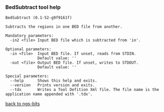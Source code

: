 ### BedSubtract tool help
	BedSubtract (0.1-52-g9f9161f)
	
	Subtracts the regions in one BED file from another.
	
	Mandatory parameters:
	  -in2 <file> Input BED file which is subtracted from 'in'.
	
	Optional parameters:
	  -in <file>  Input BED file. If unset, reads from STDIN.
	              Default value: ''
	  -out <file> Output BED file. If unset, writes to STDOUT.
	              Default value: ''
	
	Special parameters:
	  --help      Shows this help and exits.
	  --version   Prints version and exits.
	  --tdx       Writes a Tool Defition Xml file. The file name is the application name appended with '.tdx'.
	
[back to ngs-bits](https://github.com/marc-sturm/ngs-bits)